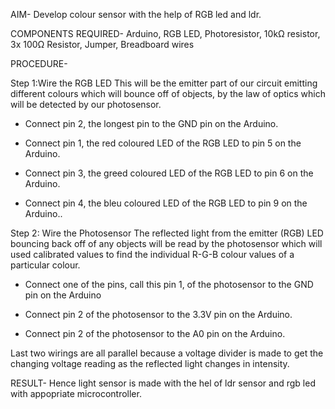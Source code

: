 AIM-
Develop colour sensor with the help of RGB led and ldr.

COMPONENTS REQUIRED-
Arduino,
RGB LED,
Photoresistor,
10kΩ resistor,
3x 100Ω Resistor,
Jumper,
Breadboard wires

PROCEDURE-

Step 1:Wire the RGB LED
This will be the emitter part of our circuit emitting different colours which will bounce off of objects, by the law of optics which will be detected by our photosensor.

* Connect pin 2, the longest pin to the GND pin on the Arduino.

* Connect pin 1, the red coloured LED of the RGB LED to pin 5 on the Arduino.

* Connect pin 3, the greed coloured LED of the RGB LED to pin 6 on the Arduino.

* Connect pin 4, the bleu coloured LED of the RGB LED to pin 9 on the Arduino..

Step 2: Wire the Photosensor
The reflected light from the emitter (RGB) LED bouncing back off of any objects will be read by the photosensor which will used calibrated values to find the individual R-G-B colour values of a particular colour.


* Connect one of the pins, call this pin 1, of the photosensor to the GND pin on the Arduino

* Connect pin 2 of the photosensor to the 3.3V pin on the Arduino.

* Connect pin 2 of the photosensor to the A0 pin on the Arduino.

 Last two wirings are all parallel because a voltage divider is made to get the changing voltage reading as the reflected light changes in intensity.
 
 RESULT-
 Hence light sensor is made with the hel of ldr sensor and rgb led with appopriate microcontroller.
